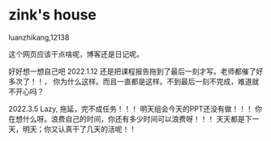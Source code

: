 # zink's house
luanzhikang,12138

这个网页应该干点啥呢，博客还是日记呢。

好好想一想自己吧
2022.1.12
还是把课程报告拖到了最后一刻才写。老师都催了好多次了！！， 你为什么这样。而且一直都是这样。不到最后一刻不完成，难道就不开心吗？

2022.3.5
Lazy, 拖延，完不成任务！！！ 明天组会今天的PPT还没有做！！！ 你在想什么呀。浪费自己的时间，你还有多少时间可以浪费呀！！！
天天都是下一天，明天；你又认真干了几天的活呢！！


